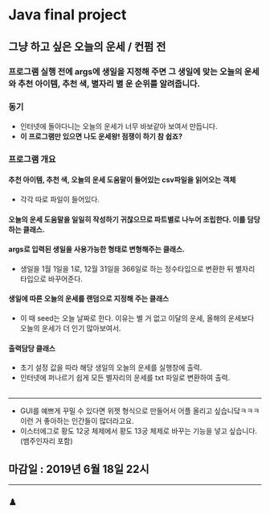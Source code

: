 # Java final project
## 그냥 하고 싶은 오늘의 운세 / 컨펌 전
### 프로그램 실행 전에 args에 생일을 지정해 주면 그 생일에 맞는 오늘의 운세와 추천 아이템, 추천 색, 별자리 별 운 순위를 알려줍니다.
### 동기
- 인터넷에 돌아다니는 오늘의 운세가 너무 바보같아 보여서 만듭니다.
- **이 프로그램만 있으면 나도 운세왕! 점쟁이 하기 참 쉽죠?**<br/>

### 프로그램 개요
#### 추천 아이템, 추천 색, 오늘의 운세 도움말이 들어있는 csv파일을 읽어오는 객체
* 각각 따로 파일이 들어있다.
#### 오늘의 운세 도움말을 일일히 작성하기 귀찮으므로 파트별로 나누어 조립한다. 이를 담당하는 클래스.
#### args로 입력된 생일을 사용가능한 형태로 변형해주는 클래스.
* 생일을 1월 1일을 1로, 12월 31일을 366일로 하는 정수타입으로 변환한 뒤 별자리 타입으로 바꾸어준다.
#### 생일에 따른 오늘의 운세를 랜덤으로 지정해 주는 클래스
* 이 때 seed는 오늘 날짜로 한다. 이유는 별 거 없고 이달의 운세, 올해의 운세보다 오늘의 운세가 더 인기 많아보여서.
#### 출력담당 클래스
* 초기 설정 값을 따라 해당 생일의 오늘의 운세를 실행창에 출력.
* 인터넷에 퍼나르기 쉽게 모든 별자리의 운세를 txt 파일로 변환하여 출력.<br/><br/>


-----
* GUI를 예쁘게 꾸밀 수 있다면 위젯 형식으로 만들어서 어플 올리고 싶습니닼ㅋㅋㅋ 이런 거 좋아하는 인간들이 많더라고요.
* 이스터에그로 황도 12궁 체제에서 황도 13궁 체제로 바꾸는 기능을 넣고 싶습니다.(뱀주인자리 포함)
## 마감일 : **2019년 6월 18일 22시**
--------
### ♟️ 
